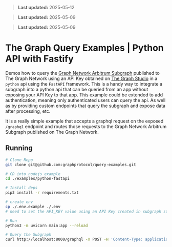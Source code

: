 > **Last updated:** 2025-05-12

> **Last updated:** 2025-05-09

> **Last updated:** 2025-05-09

# The Graph Query Examples | Python API with Fastify

Demos how to query the [Graph Network Arbitrum Subgraph](https://thegraph.com/explorer/subgraphs/DZz4kDTdmzWLWsV373w2bSmoar3umKKH9y82SUKr5qmp?view=Playground&chain=arbitrum-one) published to The Graph Network using an API Key obtained on [The Graph Studio](https://thegraph.com/studio) in a `python` api using the `FastAPI` framework.
This is a handy way to integrate a subgraph into a python api that can be queried from an app without exposing your API Key to that app.
This example could be extended to add authentication, meaning only authenticated users can query the api. As well as by providing custom endpoints that query the subgraph and expose data after processing, etc.

It is a really simple example that accepts a graphql request on the exposed `/graphql` endpoint and routes those requests to the Graph Network Arbitrum Subgraph published on The Graph Network.

## Running

```bash
# Clone Repo
git clone git@github.com:graphprotocol/query-examples.git

# CD into nodejs example
cd ./examples/python-fastapi

# Install deps
pip3 install -r requirements.txt

# create env
cp ./.env.example ./.env
# need to set the API_KEY value using an API Key created in subgraph studio

# Run
python3 -m uvicorn main:app --reload

# Query the Subgraph
curl http://localhost:8000/graphql -X POST -H 'Content-Type: application/json' -d '{"query": "query Subgraph($id: Bytes!) { subgraph(id: $id) {id nftID metadata { displayName }} }","variables":{"id":"8SxuHUYYBLHs1UkgFFYNaS7MgrEiAMbDyt5YzwZsSa6R"}}'
```
